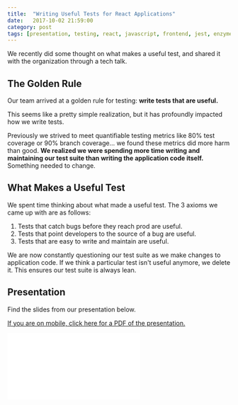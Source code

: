 ```yaml
---
title:  "Writing Useful Tests for React Applications"
date:   2017-10-02 21:59:00
category: post
tags: [presentation, testing, react, javascript, frontend, jest, enzyme, snapshot]
---
```


We recently did some thought on what makes a useful test, and shared it with the organization through a tech talk.

## The Golden Rule

Our team arrived at a golden rule for testing: **write tests that are useful.**

This seems like a pretty simple realization, but it has profoundly impacted how we write tests.

Previously we strived to meet quantifiable testing metrics like 80% test coverage or 90% branch coverage... we found these metrics did more harm than good. **We realized we were spending more time writing and maintaining our test suite than writing the application code itself.** Something needed to change.

## What Makes a Useful Test

We spent time thinking about what made a useful test. The 3 axioms we came up with are as follows:

1. Tests that catch bugs before they reach prod are useful.
2. Tests that point developers to the source of a bug are useful.
3. Tests that are easy to write and maintain are useful.

We are now constantly questioning our test suite as we make changes to application code. If we think a particular test isn't useful anymore, we delete it. This ensures our test suite is always lean.

## Presentation

Find the slides from our presentation below.

[If you are on mobile, click here for a PDF of the presentation.][here]

<embed src="/assets/pdf/useful-tests-for-react-applications.pdf" />

[here]: /assets/pdf/useful-tests-for-react-applications.pdf
